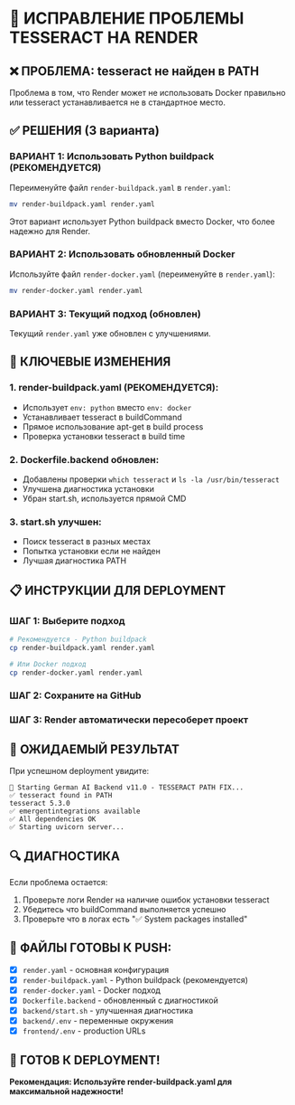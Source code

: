 # 🚀 ИСПРАВЛЕНИЕ ПРОБЛЕМЫ TESSERACT НА RENDER

## ❌ ПРОБЛЕМА: tesseract не найден в PATH

Проблема в том, что Render может не использовать Docker правильно или tesseract устанавливается не в стандартное место.

## ✅ РЕШЕНИЯ (3 варианта)

### ВАРИАНТ 1: Использовать Python buildpack (РЕКОМЕНДУЕТСЯ)
Переименуйте файл `render-buildpack.yaml` в `render.yaml`:

```bash
mv render-buildpack.yaml render.yaml
```

Этот вариант использует Python buildpack вместо Docker, что более надежно для Render.

### ВАРИАНТ 2: Использовать обновленный Docker
Используйте файл `render-docker.yaml` (переименуйте в `render.yaml`):

```bash
mv render-docker.yaml render.yaml
```

### ВАРИАНТ 3: Текущий подход (обновлен)
Текущий `render.yaml` уже обновлен с улучшениями.

## 🔧 КЛЮЧЕВЫЕ ИЗМЕНЕНИЯ

### 1. **render-buildpack.yaml** (РЕКОМЕНДУЕТСЯ):
- Использует `env: python` вместо `env: docker`
- Устанавливает tesseract в buildCommand
- Прямое использование apt-get в build process
- Проверка установки tesseract в build time

### 2. **Dockerfile.backend** обновлен:
- Добавлены проверки `which tesseract` и `ls -la /usr/bin/tesseract`
- Улучшена диагностика установки
- Убран start.sh, используется прямой CMD

### 3. **start.sh** улучшен:
- Поиск tesseract в разных местах
- Попытка установки если не найден
- Лучшая диагностика PATH

## 📋 ИНСТРУКЦИИ ДЛЯ DEPLOYMENT

### ШАГ 1: Выберите подход
```bash
# Рекомендуется - Python buildpack
cp render-buildpack.yaml render.yaml

# Или Docker подход
cp render-docker.yaml render.yaml
```

### ШАГ 2: Сохраните на GitHub

### ШАГ 3: Render автоматически пересоберет проект

## 🎯 ОЖИДАЕМЫЙ РЕЗУЛЬТАТ

При успешном deployment увидите:
```
🚀 Starting German AI Backend v11.0 - TESSERACT PATH FIX...
✅ tesseract found in PATH
tesseract 5.3.0
✅ emergentintegrations available
✅ All dependencies OK
✅ Starting uvicorn server...
```

## 🔍 ДИАГНОСТИКА

Если проблема остается:
1. Проверьте логи Render на наличие ошибок установки tesseract
2. Убедитесь что buildCommand выполняется успешно
3. Проверьте что в логах есть "✅ System packages installed"

## 📝 ФАЙЛЫ ГОТОВЫ К PUSH:

- [x] `render.yaml` - основная конфигурация
- [x] `render-buildpack.yaml` - Python buildpack (рекомендуется)  
- [x] `render-docker.yaml` - Docker подход
- [x] `Dockerfile.backend` - обновленный с диагностикой
- [x] `backend/start.sh` - улучшенная диагностика
- [x] `backend/.env` - переменные окружения
- [x] `frontend/.env` - production URLs

## 🚀 ГОТОВ К DEPLOYMENT!

**Рекомендация: Используйте render-buildpack.yaml для максимальной надежности!**